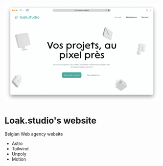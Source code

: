 ![](./.github/screenshot.png)

# Loak.studio's website

Belgian Web agency website

- Astro
- Tailwind
- Unpoly
- Motion
